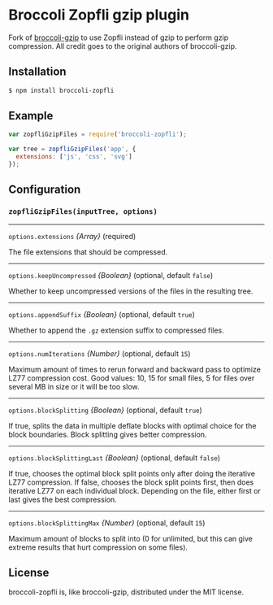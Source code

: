# Broccoli Zopfli gzip plugin

Fork of [broccoli-gzip](https://github.com/salsify/broccoli-gzip) to use Zopfli instead of gzip to perform gzip compression. All credit goes to the original authors of broccoli-gzip.


## Installation

```bash
$ npm install broccoli-zopfli
```


## Example

```javascript
var zopfliGzipFiles = require('broccoli-zopfli');

var tree = zopfliGzipFiles('app', {
  extensions: ['js', 'css', 'svg']
});
```


## Configuration

### `zopfliGzipFiles(inputTree, options)`

---

`options.extensions` *{Array}* (required)

The file extensions that should be compressed.

---

`options.keepUncompressed` *{Boolean}* (optional, default `false`)

Whether to keep uncompressed versions of the files in the resulting tree.

---

`options.appendSuffix` *{Boolean}* (optional, default `true`)

Whether to append the `.gz` extension suffix to compressed files.

---

`options.numIterations` *{Number}* (optional, default `15`)

Maximum amount of times to rerun forward and backward pass to optimize LZ77 compression cost. Good values: 10, 15 for small files, 5 for files over several MB in size or it will be too slow.

---

`options.blockSplitting` *{Boolean}* (optional, default `true`) 

If true, splits the data in multiple deflate blocks with optimal choice for the block boundaries. Block splitting gives better compression.

---

`options.blockSplittingLast` *{Boolean}* (optional, default `false`) 

If true, chooses the optimal block split points only after doing the iterative LZ77 compression. If false, chooses the block split points first, then does iterative LZ77 on each individual block. Depending on the file, either first or last gives the best compression.

---

`options.blockSplittingMax` *{Number}* (optional, default `15`) 

Maximum amount of blocks to split into (0 for unlimited, but this can give extreme results that hurt compression on some files).


## License

broccoli-zopfli is, like broccoli-gzip, distributed under the MIT license.
